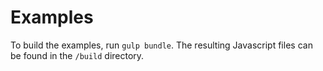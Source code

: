 # Examples

To build the examples, run `gulp bundle`. The resulting Javascript files can be found
in the `/build` directory.
